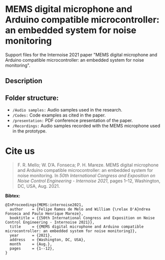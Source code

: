 # MEMS digital microphone and Arduino compatible microcontroller: an embedded system for noise monitoring

Support files for the Internoise 2021 paper "MEMS digital microphone and Arduino compatible microcontroller: an embedded system for noise monitoring".

## Description


## Folder structure:
  - ```/Audio samples:``` Audio samples used in the research.
  - ```/Codes:``` Code examples as cited in the paper.
  - ```/presentation:``` PDF conference presentation of the paper.
  - ```/Recordings:``` Audio samples recorded with the MEMS microphone used in the prototype.




# Cite us

> F. R. Mello; W. D’A. Fonseca; P. H. Mareze. MEMS digital microphone and Arduino compatible microcontroller: an embedded system for noise monitoring. In *50th International Congress and Exposition on Noise Control Engineering - Internoise 2021*, pages 1–12, Washington, DC, USA, Aug. 2021.

**Bibtex:**
```
@InProceedings{MEMS:internoise2021,
  author    = {Felipe Ramos de Melo and William {\relax D'A}ndrea Fonseca and Paulo Henrique Mareze},
  booktitle = {{50th International Congress and Exposition on Noise Control Engineering - Internoise 2021}},
  title     = {{MEMS digital microphone and Arduino compatible microcontroller: an embedded system for noise monitoring}},
  year      = {2021},
  address   = {Washington, DC, USA},
  month     = {Aug.},
  pages     = {1--12},
}
```
